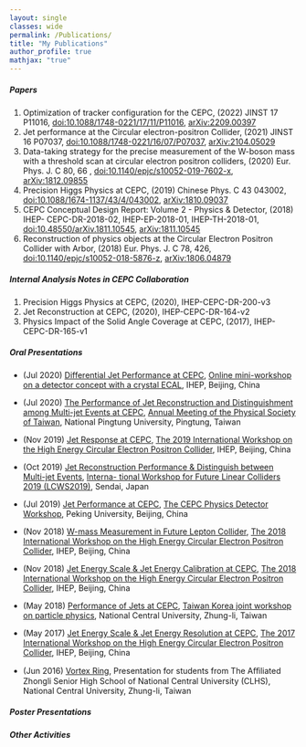 ```yaml
---
layout: single
classes: wide
permalink: /Publications/
title: "My Publications"
author_profile: true
mathjax: "true"
---
```

##### Papers
1. Optimization of tracker configuration for the CEPC, (2022) JINST 17 P11016, 
[doi:10.1088/1748-0221/17/11/P11016](https://iopscience.iop.org/article/10.1088/1748-0221/17/11/P11016), [arXiv:2209.00397](https://arxiv.org/abs/2209.00397)
2. Jet performance at the Circular electron-positron Collider, (2021) JINST 16 P07037, 
[doi:10.1088/1748-0221/16/07/P07037](https://iopscience.iop.org/article/10.1088/1748-0221/16/07/P07037), [arXiv:2104.05029](https://arxiv.org/abs/2104.05029)
3. Data-taking strategy for the precise measurement of the W-boson mass with a threshold scan at circular electron positron colliders, (2020) Eur. Phys. J. C 80, 66 , 
[doi:10.1140/epjc/s10052-019-7602-x](https://link.springer.com/article/10.1140/epjc/s10052-019-7602-x), [arXiv:1812.09855](https://arxiv.org/abs/1812.09855)
4. Precision Higgs Physics at CEPC, (2019) Chinese Phys. C 43 043002, 
[doi:10.1088/1674-1137/43/4/043002](https://iopscience.iop.org/article/10.1088/1674-1137/43/4/043002), [arXiv:1810.09037](https://arxiv.org/abs/1810.09037)
5. CEPC Conceptual Design Report: Volume 2 - Physics & Detector, (2018) IHEP- CEPC-DR-2018-02, IHEP-EP-2018-01, IHEP-TH-2018-01, 
[doi:10.48550/arXiv.1811.10545](https://arxiv.org/abs/1811.10545), [arXiv:1811.10545](https://arxiv.org/abs/1811.10545)
6. Reconstruction of physics objects at the Circular Electron Positron Collider with Arbor, (2018) Eur. Phys. J. C 78, 426, 
[doi:10.1140/epjc/s10052-018-5876-z](https://link.springer.com/article/10.1140/epjc/s10052-018-5876-z), [arXiv:1806.04879](https://arxiv.org/abs/1806.04879)

##### Internal Analysis Notes in CEPC Collaboration
1. Precision Higgs Physics at CEPC, (2020), IHEP-CEPC-DR-200-v3
2. Jet Reconstruction at CEPC, (2020), IHEP-CEPC-DR-164-v2
3. Physics Impact of the Solid Angle Coverage at CEPC, (2017), IHEP-CEPC-DR-165-v1

##### Oral Presentations
* (Jul 2020) [Differential Jet Performance at CEPC](https://indico.ihep.ac.cn/event/11938/contributions/14770/attachments/6975/7884/072320_ECAL_MiniWS.pdf), [Online mini-workshop on a detector concept with a crystal ECAL](https://indico.ihep.ac.cn/event/11938/), IHEP, Beijing, China

* (Jul 2020) [The Performance of Jet Reconstruction and Distinguishment among Multi-jet Events at CEPC](https://tps2020.conf.tw/site/order/1312/oral_contestants.aspx?sid=1312&lang=en), [Annual Meeting of the Physical Society of Taiwan](https://peizhulai.github.io/pdfs/slides/2020_Annual_Meeting_TPS_Slides.pdf), National Pingtung University, Pingtung, Taiwan

* (Nov 2019) [Jet Response at CEPC](https://indico.ihep.ac.cn/event/9960/contributions/113754/attachments/61149/70519/111819_CEPCWS_2019_Jet.pdf), [The 2019 International Workshop on the High Energy Circular Electron Positron Collider](https://indico.ihep.ac.cn/event/9960/), IHEP, Beijing, China

* (Oct 2019) [Jet Reconstruction Performance & Distinguish between Multi-jet Events](https://agenda.linearcollider.org/event/8217/contributions/44662/attachments/34904/53926/Pei-Zhu.Lai_LCWS2019_Jet_Reconstruction_Performance.pdf), [Interna- tional Workshop for Future Linear Colliders 2019 (LCWS2019)](https://epx.phys.tohoku.ac.jp/LCWS2019/), Sendai, Japan

* (Jul 2019) [Jet Performance at CEPC](https://indico.ihep.ac.cn/event/9832/contributions/112249/attachments/60195/69391/070118_CEPCWorkshop_JES.pdf), [The CEPC Physics Detector Workshop](https://indico.ihep.ac.cn/event/9832/), Peking University, Beijing, China

* (Nov 2018) [W-mass Measurement in Future Lepton Collider](https://indico.ihep.ac.cn/event/7389/contributions/93742/attachments/49703/57230/111318_CEPCWorkshop_Wmass.pdf), [The 2018 International Workshop on the High Energy Circular Electron Positron Collider](https://indico.ihep.ac.cn/event/7389/timetable/?view=standard), IHEP, Beijing, China

* (Nov 2018) [Jet Energy Scale & Jet Energy Calibration at CEPC](https://indico.ihep.ac.cn/event/7389/contributions/93810/attachments/49732/57259/111218_CEPCWorkshop_JES.pdf), [The 2018 International Workshop on the High Energy Circular Electron Positron Collider](https://indico.ihep.ac.cn/event/7389/timetable/?view=standard), IHEP, Beijing, China

* (May 2018) [Performance of Jets at CEPC](https://peizhulai.github.io/pdfs/slides/2018_Taiwan_Korea_Joint_WS_Slides.pdf), [Taiwan Korea joint workshop on particle physics](https://indico.cern.ch/event/730600/), National Central University, Zhung-li, Taiwan

* (May 2017) [Jet Energy Scale & Jet Energy Resolution at CEPC](https://indico.ihep.ac.cn/event/6618/contributions/85898/attachments/45117/51873/110617_CEPCWorkshop.pdf), [The 2017 International Workshop on the High Energy Circular Electron Positron Collider](https://indico.ihep.ac.cn/event/6618/), IHEP, Beijing, China

* (Jun 2016) [Vortex Ring](https://peizhulai.github.io/pdfs/slides/2016_Vortex_Ring_Presentation_Slides.pdf), Presentation for students from The Aﬀiliated Zhongli Senior High School of National Central University (CLHS), National Central University, Zhung-li, Taiwan

##### Poster Presentations

##### Other Activities













